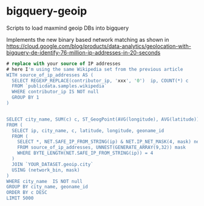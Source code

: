 bigquery-geoip
==============

Scripts to load maxmind geoip DBs into bigquery

Implements the new binary based network matching as shown in
https://cloud.google.com/blog/products/data-analytics/geolocation-with-bigquery-de-identify-76-million-ip-addresses-in-20-seconds

```sql
# replace with your source of IP addresses
# here I'm using the same Wikipedia set from the previous article
WITH source_of_ip_addresses AS (
  SELECT REGEXP_REPLACE(contributor_ip, 'xxx', '0')  ip, COUNT(*) c
  FROM `publicdata.samples.wikipedia`
  WHERE contributor_ip IS NOT null  
  GROUP BY 1
)


SELECT city_name, SUM(c) c, ST_GeogPoint(AVG(longitude), AVG(latitude)) point
FROM (
  SELECT ip, city_name, c, latitude, longitude, geoname_id
  FROM (
    SELECT *, NET.SAFE_IP_FROM_STRING(ip) & NET.IP_NET_MASK(4, mask) network_bin
    FROM source_of_ip_addresses, UNNEST(GENERATE_ARRAY(9,32)) mask
    WHERE BYTE_LENGTH(NET.SAFE_IP_FROM_STRING(ip)) = 4
  )
  JOIN `YOUR_DATASET.geoip.city`  
  USING (network_bin, mask)
)
WHERE city_name  IS NOT null
GROUP BY city_name, geoname_id
ORDER BY c DESC
LIMIT 5000
```
